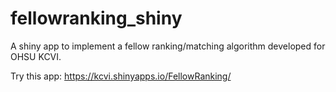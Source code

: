 # fellowranking_shiny

A shiny app to implement a fellow ranking/matching algorithm developed for OHSU KCVI.

Try this app:
https://kcvi.shinyapps.io/FellowRanking/
